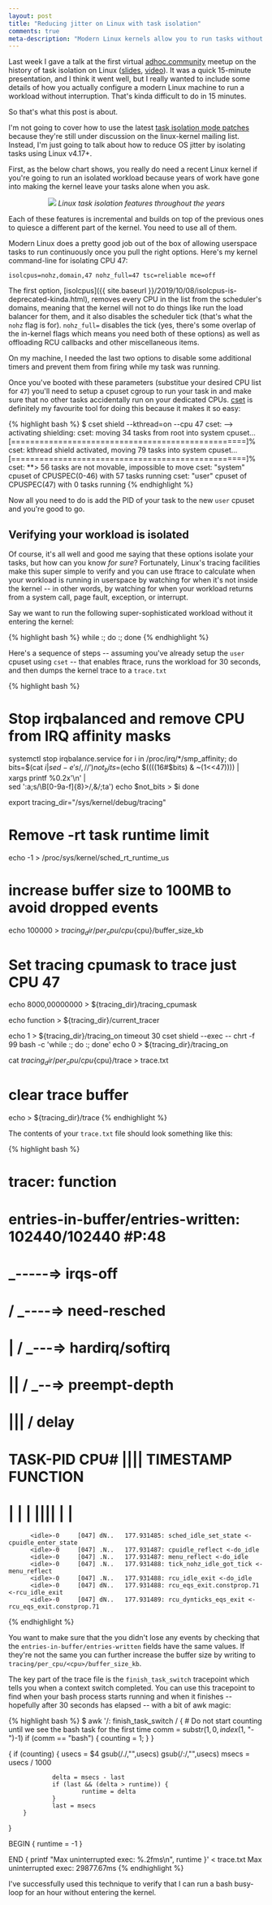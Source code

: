 ```yaml
---
layout: post
title: "Reducing jitter on Linux with task isolation"
comments: true
meta-description: "Modern Linux kernels allow you to run tasks without interruption from other tasks or the kernel itself. Check out this post to learn how to reduce jitter with task isolation."
---
```


Last week I gave a talk at the first virtual
[adhoc.community](https://adhoc.community) meetup on the history of task
isolation on Linux
([slides](https://docs.google.com/presentation/d/1A4v_M4jUE5anmsFZ9g-0Rb9aICgjuLfSLF3bRaKclGo/edit?usp=sharing),
[video](https://www.youtube.com/watch?v=ZXUIFj4nRjk&t=28m04s)). It was a
quick 15-minute presentation, and I think it went well, but I really
wanted to include some details of how you actually configure a modern
Linux machine to run a workload without interruption. That's kinda
difficult to do in 15 minutes.

So that's what this post is about.

I'm not going to cover how to use the latest [task isolation mode
patches](https://lore.kernel.org/linux-api/07c25c246c55012981ec0296eee23e68c719333a.camel@marvell.com/)
because they're still under discussion on the linux-kernel mailing list.
Instead, I'm just going to talk about how to reduce OS jitter by
isolating tasks using Linux v4.17+.

First, as the below chart shows, you really do need a recent Linux
kernel if you're going to run an isolated workload because years of work
have gone into making the kernel leave your tasks alone when you ask.

<center>
  <img src="{{ site.baseurl }}/assets/isolation.png">
<i>Linux task isolation features throughout the years</i>
</center>

Each of these features is incremental and builds on top of the previous
ones to quiesce a different part of the kernel. You need to use all of them.

Modern Linux does a pretty good job out of the box of allowing userspace
tasks to run continuously once you pull the right options. Here's my
kernel command-line for isolating CPU 47:

`isolcpus=nohz,domain,47 nohz_full=47 tsc=reliable mce=off`

The first option, [isolcpus]({{ site.baseurl
}}/2019/10/08/isolcpus-is-deprecated-kinda.html), removes every CPU in
the list from the scheduler's domains, meaning that the kernel will not
to do things like run the load balancer for them, and it also disables
the scheduler tick (that's what the `nohz` flag is for). `nohz_full=`
disables the tick (yes, there's some overlap of the in-kernel flags
which means you need both of these options) as well as offloading RCU
callbacks and other miscellaneous items. 

On my machine, I needed the last two options to disable some additional
timers and prevent them from firing while my task was running.

Once you've booted with these parameters (substitue your desired CPU
list for `47`) you'll need to setup a cpuset cgroup to run your task in
and make sure that no other tasks accidentally run on your dedicated
CPUs. [cset](https://github.com/lpechacek/cpuset) is definitely my favourite
tool for doing this because it makes it so easy:

{% highlight bash %}
$ cset shield --kthread=on --cpu 47
cset: --> activating shielding:
cset: moving 34 tasks from root into system cpuset...
[==================================================]%
cset: kthread shield activated, moving 79 tasks into system cpuset...
[==================================================]%
cset: **> 56 tasks are not movable, impossible to move
cset: "system" cpuset of CPUSPEC(0-46) with 57 tasks running
cset: "user" cpuset of CPUSPEC(47) with 0 tasks running
{% endhighlight %}

Now all you need to do is add the PID of your task to the new `user`
cpuset and you're good to go.

## Verifying your workload is isolated

Of course, it's all well and good me saying that these options isolate
your tasks, but how can you know *for sure*? Fortunately, Linux's
tracing facilities make this super simple to verify and you can use
ftrace to calculate when your workload is running in userspace by
watching for when it's not inside the kernel -- in other words, by
watching for when your workload returns from a system call, page fault,
exception, or interrupt.

Say we want to run the following super-sophisticated workload without it
entering the kernel:

{% highlight bash %}
while :; do :; done
{% endhighlight %}

Here's a sequence of steps -- assuming you've already setup the `user`
cpuset using `cset` -- that enables ftrace, runs the workload for 30
seconds, and then dumps the kernel trace to a `trace.txt`

{% highlight bash %}
# Stop irqbalanced and remove CPU from IRQ affinity masks
systemctl stop irqbalance.service
for i in /proc/irq/*/smp_affinity; do
        bits=$(cat $i | sed -e 's/,//')
        not_bits=$(echo $((((16#$bits) & ~(1<<47)))) | \
		xargs printf %0.2x'\n' | \
		sed ':a;s/\B[0-9a-f]\{8\}\>/,&/;ta')
        echo $not_bits > $i
done

export tracing_dir="/sys/kernel/debug/tracing"

# Remove -rt task runtime limit
echo -1 > /proc/sys/kernel/sched_rt_runtime_us

# increase buffer size to 100MB to avoid dropped events
echo 100000 > ${tracing_dir}/per_cpu/cpu${cpu}/buffer_size_kb

# Set tracing cpumask to trace just CPU 47
echo 8000,00000000 > ${tracing_dir}/tracing_cpumask

echo function > ${tracing_dir}/current_tracer

echo 1 > ${tracing_dir}/tracing_on
timeout 30 cset shield --exec -- chrt -f 99 bash -c 'while :; do :; done'
echo 0 > ${tracing_dir}/tracing_on

cat ${tracing_dir}/per_cpu/cpu${cpu}/trace > trace.txt
# clear trace buffer
echo > ${tracing_dir}/trace
{% endhighlight %}

The contents of your `trace.txt` file should look something like this:

{% highlight bash %}
# tracer: function
#
# entries-in-buffer/entries-written: 102440/102440   #P:48
#
#                              _-----=> irqs-off
#                             / _----=> need-resched
#                            | / _---=> hardirq/softirq
#                            || / _--=> preempt-depth
#                            ||| /     delay
#           TASK-PID   CPU#  ||||    TIMESTAMP  FUNCTION
#              | |       |   ||||       |         |
          <idle>-0     [047] dN..   177.931485: sched_idle_set_state <-cpuidle_enter_state
          <idle>-0     [047] .N..   177.931487: cpuidle_reflect <-do_idle
          <idle>-0     [047] .N..   177.931487: menu_reflect <-do_idle
          <idle>-0     [047] .N..   177.931488: tick_nohz_idle_got_tick <-menu_reflect
          <idle>-0     [047] .N..   177.931488: rcu_idle_exit <-do_idle
          <idle>-0     [047] dN..   177.931488: rcu_eqs_exit.constprop.71 <-rcu_idle_exit
          <idle>-0     [047] dN..   177.931489: rcu_dynticks_eqs_exit <-rcu_eqs_exit.constprop.71
{% endhighlight %}

You want to make sure that the you didn't lose any events by checking
that the `entries-in-buffer/entries-written` fields have the same
values. If they're not the same you can further increase the buffer size
by writing to `tracing/per_cpu/<cpu>/buffer_size_kb`.

The key part of the trace file is the `finish_task_switch` tracepoint
which tells you when a context switch completed. You can use this
tracepoint to find when your bash process starts running and when it
finishes -- hopefully after 30 seconds has elapsed -- with a bit of awk
magic:

{% highlight bash %}
$ awk '/: finish_task_switch / {
        # Do not start counting until we see the bash task for the first time
        comm = substr($1, 0, index($1, "-")-1)
        if (comm == "bash") {
                counting = 1;
        }
}

{
        if (counting) {
                usecs = $4
                gsub(/\./,"",usecs)
                gsub(/\:/,"",usecs)
                msecs = usecs / 1000

                delta = msecs - last
                if (last && (delta > runtime)) {
                        runtime = delta
                }
                last = msecs
        }
}


BEGIN { runtime = -1 }

END { printf "Max uninterrupted exec: %.2fms\n", runtime }' < trace.txt
Max uninterrupted exec: 29877.67ms
{% endhighlight %}

I've successfully used this technique to verify that I can run a bash
busy-loop for an hour without entering the kernel.
